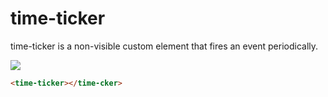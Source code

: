 # time-ticker

time-ticker is a non-visible custom element that fires an event periodically.

![](https://media.giphy.com/media/Hlb53yZwhKobm/giphy.gif)

```html
<time-ticker></time-cker>
```
